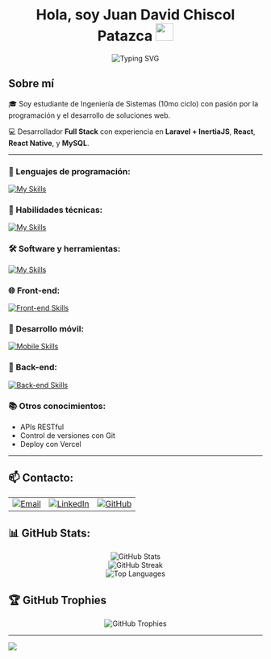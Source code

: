 <h1 align="center">
  <b>Hola, soy Juan David Chiscol Patazca</b>
  <img src="https://media.giphy.com/media/hvRJCLFzcasrR4ia7z/giphy.gif" width="35">
</h1>

<p align="center">
  <img src="https://readme-typing-svg.herokuapp.com?font=Fira+Code&color=36BCF7&size=28&center=true&vCenter=true&width=900&height=80&lines=Full+Stack+Developer+%F0%9F%92%BB;Estudiante+de+Ingenier%C3%ADa+de+Sistemas+%F0%9F%93%96;Apasionado+por+el+Desarrollo+Web+%F0%9F%92%8E;Laravel+%7C+InertiaJS+%7C+React+%7C+MySQL" alt="Typing SVG">
</p>

## **Sobre mí**

🎓 Soy estudiante de Ingeniería de Sistemas (10mo ciclo) con pasión por la programación y el desarrollo de soluciones web.

💻 Desarrollador **Full Stack** con experiencia en **Laravel + InertiaJS**, **React**, **React Native**, y **MySQL**.

---

### 🚀 Lenguajes de programación:
[![My Skills](https://skillicons.dev/icons?i=php,py,java,js,ts&perline=6)](https://skillicons.dev)

### 🧠 Habilidades técnicas:
[![My Skills](https://skillicons.dev/icons?i=git,github&perline=6)](https://skillicons.dev)

### 🛠️ Software y herramientas:
[![My Skills](https://skillicons.dev/icons?i=vscode,figma,postman,photoshop&perline=6)](https://skillicons.dev)

### 🌐 Front-end:
[![Front-end Skills](https://skillicons.dev/icons?i=html,css,tailwind,bootstrap,react,vite&perline=6)](https://skillicons.dev)

### 📱 Desarrollo móvil:
[![Mobile Skills](https://skillicons.dev/icons?i=react&theme=light)](https://skillicons.dev)

### 🧩 Back-end:
[![Back-end Skills](https://skillicons.dev/icons?i=laravel,php,flask,mysql,postgres&perline=6)](https://skillicons.dev)

### 📚 Otros conocimientos:
- APIs RESTful
- Control de versiones con Git
- Deploy con Vercel

---

## 📫 Contacto:
<div align="center">
  <table>
    <tr>
      <td align="center">
        <a href="mailto:chiscolpatazcajuandavid@gmail.com">
          <img src="https://img.shields.io/badge/Gmail-D14836?style=for-the-badge&logo=gmail&logoColor=white" alt="Email"/>
        </a>
      </td>
      <td align="center">
        <a href="https://www.linkedin.com/in/chiscol-patazca-juan/">
          <img src="https://img.shields.io/badge/LinkedIn-0A66C2?style=for-the-badge&logo=linkedin&logoColor=white" alt="LinkedIn"/>
        </a>
      </td>
      <td align="center">
        <a href="https://github.com/juanchiscol">
          <img src="https://img.shields.io/badge/GitHub-100000?style=for-the-badge&logo=github&logoColor=white" alt="GitHub"/>
        </a>
      </td>
    </tr>
  </table>
</div>

## 📊 GitHub Stats:

<div align="center">

![GitHub Stats](https://github-readme-stats.vercel.app/api?username=juanchiscol&theme=tokyonight&hide_border=true&include_all_commits=false&count_private=false)
<br/>
![GitHub Streak](https://github-readme-streak-stats.herokuapp.com/?user=juanchiscol&theme=tokyonight&hide_border=true)
<br/>
![Top Languages](https://github-readme-stats.vercel.app/api/top-langs/?username=juanchiscol&theme=tokyonight&hide_border=true&include_all_commits=false&count_private=false&layout=compact)

</div>

## 🏆 GitHub Trophies

<div align="center">
  
![GitHub Trophies](https://github-profile-trophy.vercel.app/?username=juanchiscol&theme=radical&no-frame=false&no-bg=true&margin-w=4)

</div>

---
[![](https://visitcount.itsvg.in/api?id=juanchiscol&icon=0&color=0)](https://visitcount.itsvg.in)
